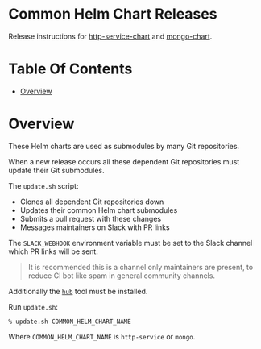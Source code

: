 # Common Helm Chart Releases
Release instructions for [http-service-chart](https://github.com/kscout/http-service-chart)
and [mongo-chart](https://github.com/kscout/http-service-chart).

# Table Of Contents
- [Overview](#overview)

# Overview
These Helm charts are used as submodules by many Git repositories.

When a new release occurs all these dependent Git repositories must update their
Git submodules.

The `update.sh` script:

- Clones all dependent Git repositories down
- Updates their common Helm chart submodules
- Submits a pull request with these changes
- Messages maintainers on Slack with PR links

The `SLACK_WEBHOOK` environment variable must be set to the Slack channel 
which PR links will be sent.

> It is recommended this is a channel only maintainers are present, to reduce CI
> bot like spam in general community channels. 

Additionally the [`hub`](https://hub.github.com) tool must be installed.

Run `update.sh`:

```
% update.sh COMMON_HELM_CHART_NAME
```

Where `COMMON_HELM_CHART_NAME` is `http-service` or `mongo`.
